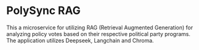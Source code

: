 # PolySync RAG
This a microservice for utilizing RAG (Retrieval Augmented Generation) for analyzing policy votes based on their respective political party programs. The application utilizes Deepseek, Langchain and Chroma.
